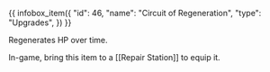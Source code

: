 {{ infobox_item({
	"id": 46,
	"name": "Circuit of Regeneration",
	"type": "Upgrades",
}) }}

Regenerates HP over time.

In-game, bring this item to a [[Repair Station]] to equip it.